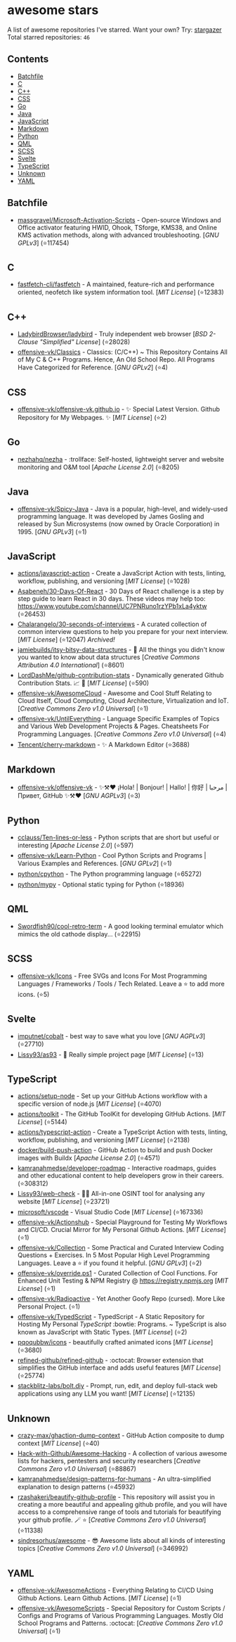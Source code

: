 # awesome stars

A list of awesome repositories I've starred. Want your own? Try: [stargazer](https://github.com/rverst/stargazer)  
Total starred repositories: `46`
## Contents

  - [Batchfile](#batchfile)
  - [C](#c)
  - [C++](#c-1)
  - [CSS](#css)
  - [Go](#go)
  - [Java](#java)
  - [JavaScript](#javascript)
  - [Markdown](#markdown)
  - [Python](#python)
  - [QML](#qml)
  - [SCSS](#scss)
  - [Svelte](#svelte)
  - [TypeScript](#typescript)
  - [Unknown](#unknown)
  - [YAML](#yaml)



## Batchfile

  - [massgravel/Microsoft-Activation-Scripts](https://github.com/massgravel/Microsoft-Activation-Scripts) - Open-source Windows and Office activator featuring HWID, Ohook, TSforge, KMS38, and Online KMS activation methods, along with advanced troubleshooting. \[*GNU GPLv3*\] (⭐️117454)

## C

  - [fastfetch-cli/fastfetch](https://github.com/fastfetch-cli/fastfetch) - A maintained, feature-rich and performance oriented, neofetch like system information tool. \[*MIT License*\] (⭐️12383)

## C++

  - [LadybirdBrowser/ladybird](https://github.com/LadybirdBrowser/ladybird) - Truly independent web browser \[*BSD 2-Clause "Simplified" License*\] (⭐️28028)
  - [offensive-vk/Classics](https://github.com/offensive-vk/Classics) - Classics: (C/C++) ~ This Repository Contains All of My C & C++ Programs. Hence, An Old School Repo. All Programs Have Categorized for Reference. \[*GNU GPLv2*\] (⭐️4)

## CSS

  - [offensive-vk/offensive-vk.github.io](https://github.com/offensive-vk/offensive-vk.github.io) - ✨ Special Latest Version. Github Repository for My Webpages.  ✨ \[*MIT License*\] (⭐️2)

## Go

  - [nezhahq/nezha](https://github.com/nezhahq/nezha) - :trollface: Self-hosted, lightweight server and website monitoring and O&M tool \[*Apache License 2.0*\] (⭐️8205)

## Java

  - [offensive-vk/Spicy-Java](https://github.com/offensive-vk/Spicy-Java) - Java is a popular, high-level, and widely-used programming language. It was developed by James Gosling and released by Sun Microsystems (now owned by Oracle Corporation) in 1995. \[*GNU GPLv3*\] (⭐️1)

## JavaScript

  - [actions/javascript-action](https://github.com/actions/javascript-action) - Create a JavaScript Action with tests, linting, workflow, publishing, and versioning \[*MIT License*\] (⭐️1028)
  - [Asabeneh/30-Days-Of-React](https://github.com/Asabeneh/30-Days-Of-React) - 30 Days of  React challenge is a step by step guide to learn React in 30 days.  These videos may help too: https://www.youtube.com/channel/UC7PNRuno1rzYPb1xLa4yktw (⭐️26453)
  - [Chalarangelo/30-seconds-of-interviews](https://github.com/Chalarangelo/30-seconds-of-interviews) - A curated collection of common interview questions to help you prepare for your next interview. \[*MIT License*\] (⭐️12047) *Archived!*
  - [jamiebuilds/itsy-bitsy-data-structures](https://github.com/jamiebuilds/itsy-bitsy-data-structures) - :european_castle: All the things you didn't know you wanted to know about data structures \[*Creative Commons Attribution 4.0 International*\] (⭐️8601)
  - [LordDashMe/github-contribution-stats](https://github.com/LordDashMe/github-contribution-stats) - Dynamically generated Github Contribution Stats. :chart_with_upwards_trend: :calendar: \[*MIT License*\] (⭐️590)
  - [offensive-vk/AwesomeCloud](https://github.com/offensive-vk/AwesomeCloud) - Awesome and Cool Stuff Relating to Cloud Itself, Cloud Computing, Cloud Architecture, Virtualization and IoT. \[*Creative Commons Zero v1.0 Universal*\] (⭐️1)
  - [offensive-vk/UntilEverything](https://github.com/offensive-vk/UntilEverything) - Language Specific Examples of Topics and Various Web Development Projects & Pages. Cheatsheets For Programming Languages.  \[*Creative Commons Zero v1.0 Universal*\] (⭐️4)
  - [Tencent/cherry-markdown](https://github.com/Tencent/cherry-markdown) - ✨ A Markdown Editor (⭐️3688)

## Markdown

  - [offensive-vk/offensive-vk](https://github.com/offensive-vk/offensive-vk) - ✨⚒️❤️ ¡Hola! | Bonjour! | Hallo! | 你好 | مرحبا | Привет, GitHub ✨⚒️❤️ \[*GNU AGPLv3*\] (⭐️3)

## Python

  - [cclauss/Ten-lines-or-less](https://github.com/cclauss/Ten-lines-or-less) - Python scripts that are short but useful or interesting \[*Apache License 2.0*\] (⭐️597)
  - [offensive-vk/Learn-Python](https://github.com/offensive-vk/Learn-Python) - Cool Python Scripts and Programs | Various Examples and References. \[*GNU GPLv2*\] (⭐️1)
  - [python/cpython](https://github.com/python/cpython) - The Python programming language (⭐️65272)
  - [python/mypy](https://github.com/python/mypy) - Optional static typing for Python (⭐️18936)

## QML

  - [Swordfish90/cool-retro-term](https://github.com/Swordfish90/cool-retro-term) - A good looking terminal emulator which mimics the old cathode display... (⭐️22915)

## SCSS

  - [offensive-vk/Icons](https://github.com/offensive-vk/Icons) - Free SVGs and Icons For Most Programming Languages / Frameworks / Tools / Tech Related. Leave a ⭐ to add more icons. (⭐️5)

## Svelte

  - [imputnet/cobalt](https://github.com/imputnet/cobalt) - best way to save what you love \[*GNU AGPLv3*\] (⭐️27710)
  - [Lissy93/as93](https://github.com/Lissy93/as93) - 💜 Really simple project page \[*MIT License*\] (⭐️13)

## TypeScript

  - [actions/setup-node](https://github.com/actions/setup-node) - Set up your GitHub Actions workflow with a specific version of node.js \[*MIT License*\] (⭐️4070)
  - [actions/toolkit](https://github.com/actions/toolkit) - The GitHub ToolKit for developing GitHub Actions. \[*MIT License*\] (⭐️5144)
  - [actions/typescript-action](https://github.com/actions/typescript-action) - Create a TypeScript Action with tests, linting, workflow, publishing, and versioning \[*MIT License*\] (⭐️2138)
  - [docker/build-push-action](https://github.com/docker/build-push-action) - GitHub Action to build and push Docker images with Buildx \[*Apache License 2.0*\] (⭐️4571)
  - [kamranahmedse/developer-roadmap](https://github.com/kamranahmedse/developer-roadmap) - Interactive roadmaps, guides and other educational content to help developers grow in their careers. (⭐️308312)
  - [Lissy93/web-check](https://github.com/Lissy93/web-check) - 🕵️‍♂️ All-in-one OSINT tool for analysing any website \[*MIT License*\] (⭐️23721)
  - [microsoft/vscode](https://github.com/microsoft/vscode) - Visual Studio Code \[*MIT License*\] (⭐️167336)
  - [offensive-vk/Actionshub](https://github.com/offensive-vk/Actionshub) - Special Playground for Testing My Workflows and CI/CD.  Crucial Mirror for My Personal Github Actions. \[*MIT License*\] (⭐️1)
  - [offensive-vk/Collection](https://github.com/offensive-vk/Collection) - Some Practical and Curated Interview Coding Questions + Exercises. In 5 Most Popular High Level Programming Languages. Leave a ⭐ if you found it helpful. \[*GNU GPLv3*\] (⭐️2)
  - [offensive-vk/override.ps1](https://github.com/offensive-vk/override.ps1) - Curated Collection of Cool Functions. For Enhanced Unit Testing & NPM Registry @ <https://registry.npmjs.org> \[*MIT License*\] (⭐️1)
  - [offensive-vk/Radioactive](https://github.com/offensive-vk/Radioactive) - Yet Another Goofy Repo (cursed). More Like Personal Project. (⭐️1)
  - [offensive-vk/TypedScript](https://github.com/offensive-vk/TypedScript) - TypedScript - A Static Repository for Hosting My Personal *TypeScript* :bowtie: Programs. ~ TypeScript is also known as JavaScript with Static Types. \[*MIT License*\] (⭐️2)
  - [pqoqubbw/icons](https://github.com/pqoqubbw/icons) - beautifully crafted animated icons \[*MIT License*\] (⭐️3680)
  - [refined-github/refined-github](https://github.com/refined-github/refined-github) - :octocat: Browser extension that simplifies the GitHub interface and adds useful features \[*MIT License*\] (⭐️25774)
  - [stackblitz-labs/bolt.diy](https://github.com/stackblitz-labs/bolt.diy) - Prompt, run, edit, and deploy full-stack web applications using any LLM you want! \[*MIT License*\] (⭐️12135)

## Unknown

  - [crazy-max/ghaction-dump-context](https://github.com/crazy-max/ghaction-dump-context) - GitHub Action composite to dump context \[*MIT License*\] (⭐️40)
  - [Hack-with-Github/Awesome-Hacking](https://github.com/Hack-with-Github/Awesome-Hacking) - A collection of various awesome lists for hackers, pentesters and security researchers \[*Creative Commons Zero v1.0 Universal*\] (⭐️88867)
  - [kamranahmedse/design-patterns-for-humans](https://github.com/kamranahmedse/design-patterns-for-humans) - An ultra-simplified explanation to design patterns (⭐️45932)
  - [rzashakeri/beautify-github-profile](https://github.com/rzashakeri/beautify-github-profile) - This repository will assist you in creating a more beautiful and appealing github profile, and you will have access to a comprehensive range of tools and tutorials for beautifying your github profile.  🪄 ⭐   \[*Creative Commons Zero v1.0 Universal*\] (⭐️11338)
  - [sindresorhus/awesome](https://github.com/sindresorhus/awesome) - 😎 Awesome lists about all kinds of interesting topics \[*Creative Commons Zero v1.0 Universal*\] (⭐️346992)

## YAML

  - [offensive-vk/AwesomeActions](https://github.com/offensive-vk/AwesomeActions) - Everything Relating to CI/CD Using Github Actions. Learn Github Actions. \[*MIT License*\] (⭐️1)
  - [offensive-vk/AwesomeScripts](https://github.com/offensive-vk/AwesomeScripts) - Special Repository for Custom Scripts / Configs and Programs of Various Programming Languages. Mostly Old School Programs and Patterns. :octocat: \[*Creative Commons Zero v1.0 Universal*\] (⭐️1)

